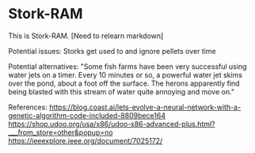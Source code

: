 # Stork-RAM
This is Stork-RAM.
[Need to relearn markdown]

Potential issues:
    Storks get used to and ignore pellets over time


Potential alternatives:
    "Some fish farms have been very successful using water jets on a timer. Every 10 minutes or so, a powerful water jet skims over the pond, about a foot off the surface. The herons apparently find being blasted with this stream of water quite annoying and move on."


References:
    https://blog.coast.ai/lets-evolve-a-neural-network-with-a-genetic-algorithm-code-included-8809bece164
    https://shop.udoo.org/usa/x86/udoo-x86-advanced-plus.html?___from_store=other&popup=no
    https://ieeexplore.ieee.org/document/7025172/